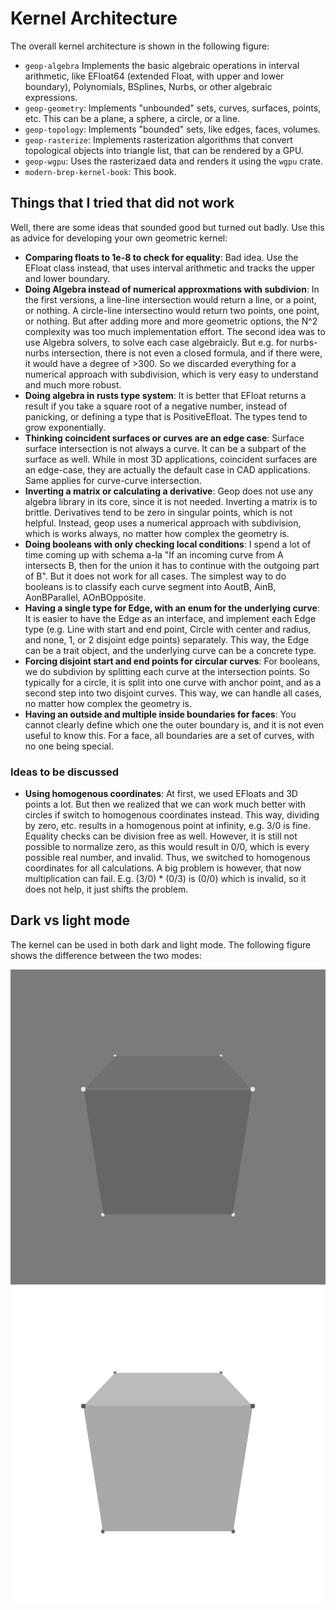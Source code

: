 # Kernel Architecture

The overall kernel architecture is shown in the following figure:

- `geop-algebra` Implements the basic algebraic operations in interval arithmetic, like EFloat64 (extended Float, with upper and lower boundary), Polynomials, BSplines, Nurbs, or other algebraic expressions.
- `geop-geometry`: Implements "unbounded" sets, curves, surfaces, points, etc. This can be a plane, a sphere, a circle, or a line.
- `geop-topology`: Implements "bounded" sets, like edges, faces, volumes.
- `geop-rasterize`: Implements rasterization algorithms that convert topological objects into triangle list, that can be rendered by a GPU.
- `geop-wgpu`: Uses the rasterizaed data and renders it using the `wgpu` crate.
- `modern-brep-kernel-book`: This book.

## Things that I tried that did not work

Well, there are some ideas that sounded good but turned out badly. Use this as advice for developing your own geometric kernel:

- **Comparing floats to 1e-8 to check for equality**: Bad idea. Use the EFloat class instead, that uses interval arithmetic and tracks the upper and lower boundary.
- **Doing Algebra instead of numerical approxmations with subdivion**: In the first versions, a line-line intersection would return a line, or a point, or nothing. A circle-line intersectino would return two points, one point, or nothing. But after adding more and more geometric options, the N^2 complexity was too much implementation effort. The second idea was to use Algebra solvers, to solve each case algebraicly. But e.g. for nurbs-nurbs intersection, there is not even a closed formula, and if there were, it would have a degree of >300. So we discarded everything for a numerical approach with subdivision, which is very easy to understand and much more robust.
- **Doing algebra in rusts type system**: It is better that EFloat returns a result if you take a square root of a negative number, instead of panicking, or defining a type that is PositiveEfloat. The types tend to grow exponentially.
- **Thinking coincident surfaces or curves are an edge case**: Surface surface intersection is not always a curve. It can be a subpart of the surface as well. While in most 3D applications, coincident surfaces are an edge-case, they are actually the default case in CAD applications. Same applies for curve-curve intersection.
- **Inverting a matrix or calculating a derivative**: Geop does not use any algebra library in its core, since it is not needed. Inverting a matrix is to brittle. Derivatives tend to be zero in singular points, which is not helpful. Instead, geop uses a numerical approach with subdivision, which is works always, no matter how complex the geometry is.
- **Doing booleans with only checking local conditions**: I spend a lot of time coming up with schema a-la "If an incoming curve from A intersects B, then for the union it has to continue with the outgoing part of B". But it does not work for all cases. The simplest way to do booleans is to classify each curve segment into AoutB, AinB, AonBParallel, AOnBOpposite.
- **Having a single type for Edge, with an enum for the underlying curve**: It is easier to have the Edge as an interface, and implement each Edge type (e.g. Line with start and end point, Circle with center and radius, and none, 1, or 2 disjoint edge points) separately. This way, the Edge can be a trait object, and the underlying curve can be a concrete type.
- **Forcing disjoint start and end points for circular curves**: For booleans, we do subdivion by splitting each curve at the intersection points. So typically for a circle, it is split into one curve with anchor point, and as a second step into two disjoint curves. This way, we can handle all cases, no matter how complex the geometry is.
- **Having an outside and multiple inside boundaries for faces**: You cannot clearly define which one the outer boundary is, and it is not even useful to know this. For a face, all boundaries are a set of curves, with no one being special. 

### Ideas to be discussed
- **Using homogenous coordinates**: At first, we used EFloats and 3D points a lot. But then we realized that we can work much better with circles if switch to homogenous coordinates instead. This way, dividing by zero, etc. results in a homogenous point at infinity, e.g. 3/0 is fine. Equality checks can be division free as well. However, it is still not possible to normalize zero, as this would result in 0/0, which is every possible real number, and invalid. Thus, we switched to homogenous coordinates for all calculations.
A big problem is however, that now multiplication can fail. E.g. (3/0) * (0/3) is (0/0) which is invalid, so it does not help, it just shifts the problem.

## Dark vs light mode

The kernel can be used in both dark and light mode. The following figure shows the difference between the two modes:

![Dark mode](./generated_images/test_dark.png)
![Light mode](./generated_images/test_light.png)
